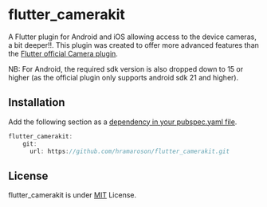 # flutter_camerakit
A Flutter plugin for Android and iOS allowing access to the device cameras, a bit deeper!!. This plugin was created to offer more advanced features than the <a href="https://pub.dartlang.org/packages/camera">Flutter official Camera plugin</a>. 

NB: For Android, the required sdk version is also dropped down to 15 or higher (as the official plugin only supports android sdk 21 and higher).

## Installation
Add the following section as a [dependency in your pubspec.yaml file](https://flutter.io/using-packages/).
```dart
flutter_camerakit: 
    git:
      url: https://github.com/hramaroson/flutter_camerakit.git
```

## License
flutter_camerakit is under [MIT](https://github.com/hramaroson/flutter_camerakit/blob/master/LICENSE) License.

